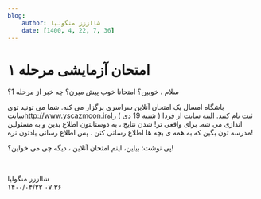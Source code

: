 ```yaml
---
blog:
    author: شااززز منگولیا
    date: [1400, 4, 22, 7, 36]
---
```

# امتحان آزمایشی مرحله ۱

<div class="cnt">
سلام ، خوبین؟ امتحانا خوب پیش میرن؟ چه خبر از مرحله 1؟<p>باشگاه امسال یک امتحان آنلاین سراسری برگزار می کنه. شما می تونید توی سایت<a href="http://www.yscazmoon.ir/" target="_blank">http://www.yscazmoon.ir</a>ثبت نام کنید. البته سایت از فردا ( شنبه 19 دی ) راه اندازی می شه. برای واقعی تر! شدن نتایج ، به دوستانتون اطلاع بدین و به مسئولین مدرسه تون بگین که به همه ی بچه ها اطلاع رسانی کنن . پس اطلاع رسانی یادتون نره!</p>
<p>پی نوشت: بیاین، اینم امتحان آنلاین ، دیگه چی می خواین؟!</p>
<p><br/></p>
</div>

<div class="blog-info">
    <div class="blog-author">شااززز منگولیا</div>
    <div class="blog-date">۱۴۰۰/۰۴/۲۲ ۰۷:۳۶</div>
</div>

